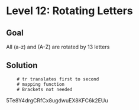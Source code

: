 # Level 12: Rotating Letters
## Goal
All (a-z) and (A-Z) are rotated by 13 letters
## Solution
```cat data.txt | tr [a-z][A-Z] [n-za-m][N-ZA-M]
    # tr translates first to second
    # mapping function
    # Brackets not needed
```
5Te8Y4drgCRfCx8ugdwuEX8KFC6k2EUu